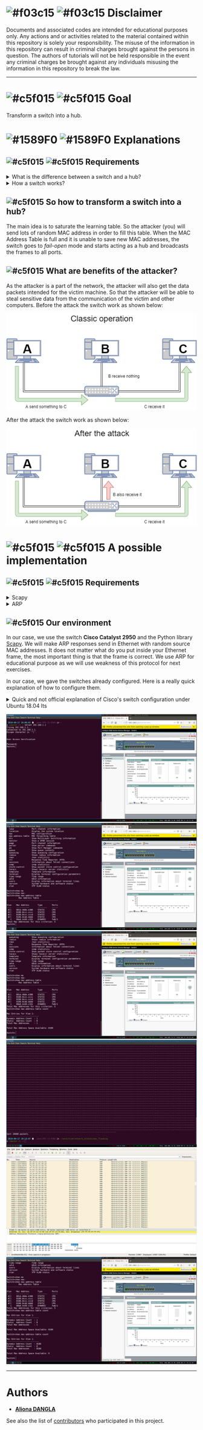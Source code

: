 # ![#f03c15](https://placehold.it/15/f03c15/000000?text=+) ![#f03c15](https://placehold.it/15/f03c15/000000?text=+) Disclaimer
Documents and associated codes are intended for educational purposes only.
Any actions and or activities related to the material contained within this
repository is solely your responsibility. The misuse of the information in
this repository can result in criminal charges brought against the persons in
question. The authors of tutorials will not be held responsible in the event
any criminal charges be brought against any individuals misusing the
information in this repository to break the law.

---

# ![#c5f015](https://placehold.it/15/fcdd16/000000?text=+) ![#c5f015](https://placehold.it/15/fcdd16/000000?text=+) Goal

Transform a switch into a hub.

# ![#1589F0](https://placehold.it/15/1589F0/000000?text=+) ![#1589F0](https://placehold.it/15/1589F0/000000?text=+) Explanations
## ![#c5f015](https://placehold.it/15/c5f015/000000?text=+) ![#c5f015](https://placehold.it/15/c5f015/000000?text=+) Requirements
<details>
<summary>What is the difference between a switch and a hub?</summary>

---
When it receive a frame a hub repeat it on all its ports and a switch will
send it on the port where the destination is, as illustrated below.
### Example:
![Hub operation](https://github.com/adangla/network_attacks/raw/master/mac_flooding/img/hub.png "Hub operation")

---

![Switch operation](https://github.com/adangla/network_attacks/raw/master/mac_flooding/img/switch.png "Switch operation")

So the next question is how the switch does that?

---
</details>

<details>
<summary>How a switch works?</summary>

---
Compare to the hub, a switch contains a correspondence table between mac
addresses and ports called learning table. When a frame arrive in the
switch,the switch looks at the destination address of the frame, then deducts
the corresponding port in the learning table. And to fill this table, the
switch knows where the frame come from. For remember, an Ethernet frame
contain the source and the destination as shown below. There is more in Ethernet frame, but this is not necessary for this exercise.

| Destination MAC @ | Source MAC @ | Type |
| --- | --- | --- |

The switch have just to take the source and the port where it come from and put both together in the table.

### Example:
Refer to the previous picture, when **"A"** send a frame to **"B"** with a switch in the architecture. Imagine the switch has its table on the following state :

| MAC | Port |
| --- | --- |
| Mac@ B | Port 2 |
| Mac@ C | Port 3 |

When receiving the frame, it will see that it come from the **port 1** and the frame contain the **mac@ A in source** and **mac@ B in destination**.  The table is update :

| MAC | Port |
| --- | --- |
| Mac@ B | Port 2 |
| Mac@ C | Port 3 |
| Mac@ A | Port 1 |
 
And as the destination is mac@B, **the frame is sent to port 2**

---
</details>

## ![#c5f015](https://placehold.it/15/c5f015/000000?text=+) So how to transform a switch into a hub?
The main idea is to saturate the learning table. So the attacker (you) will send lots of random MAC address in order to fill this table.
When the MAC Address Table is full and it is unable to save new MAC addresses, the switch goes to *fail-open* mode and starts acting as a hub and broadcasts the frames to all ports.

## ![#c5f015](https://placehold.it/15/c5f015/000000?text=+) What are benefits of the attacker?
As the attacker is a part of the network, the attacker will also get the data packets intended for the victim machine. So that the attacker will be able to steal sensitive data from the communication of the victim and other computers.
Before the attack the switch work as shown below:

![Switch conventional use](https://github.com/adangla/network_attacks/raw/master/mac_flooding/img/switch-conventionnal-use.png)

After the attack the switch work as shown below:

![Switch after attack](https://github.com/adangla/network_attacks/raw/master/mac_flooding/img/switch-after-attack.png)

# ![#c5f015](https://placehold.it/15/f963a1/000000?text=+) ![#c5f015](https://placehold.it/15/f963a1/000000?text=+) A possible implementation
## ![#c5f015](https://placehold.it/15/c5f015/000000?text=+) ![#c5f015](https://placehold.it/15/c5f015/000000?text=+) Requirements
<details>
<summary>Scapy</summary>

---
Before starting, some explication about [Scapy](https://scapy.net/). 
> Scapy is a powerful Python-based interactive packet manipulation program and library. It is able to forge or decode packets of a wide number of protocols, send them on the wire, capture them, store or read them using pcap files, match requests and replies, and much more. [(source)](https://github.com/secdev/scapy)

Scapy is used via a command-line interactive mode or inside Python scripts. Scapy has its own syntax, so you don’t need to know much Python to get started. As some of Scapy functions dealing with sending traffic, you will need to be able to **run Scapy as root**. You should be able to run it from the terminal (`sudo scapy`), just like we did with Python, and get something that looks like this:

![Start scapy and ls](https://github.com/adangla/network_attacks/raw/master/mac_flooding/img/scapy-lscmd.png "Start scapy and ls")

In Scapy, protocols are represented by object, you can have a list of it with the command `ls()`. To have the detail of the protocol's header, you can also use `ls()` and put the object in parameter. For example: `ls(ARP)` or `ls(Ether)`, as show in the screenshot above.

**If you have multiple network interfaces on your computer**, you might have to double check which interface Scapy will use by default. Run scapy from the terminal and run the `conf` command. See what interface Scapy will use by default by looking at the `iface` value:
```
conf.iface
```
If the default interface is not the one you will use, you can change the value like this:
```
conf.iface="eth0"
```
*Instead of `eth0`, use the interface you want to be your default*

If you are constantly switching back and forth between interfaces, you can specify the interface to use in argument when you run Scapy commands.

To know your interfaces (for Ubuntu) run `ip a`.
![ip a example](https://github.com/adangla/network_attacks/raw/master/mac_flooding/img/ifacesexample.png)

To create a packet, you just need to create an object of the needed protocols.
For example, to create an ARP packet:
```
ARP()
```

If you need to encapsulate multiple protocol, you have to use `/`.
For example to create a TCP/IP packet you do:
```
pkt = IP()/TCP()
pkt[IP].src = '192.168.1.42'
```
or
```
pkt = IP(src='192.168.1.42')/TCP()
```

To print your packet just use the show function:
```
pkt.show()
```

![Scapy show function](https://github.com/adangla/network_attacks/raw/master/mac_flooding/img/scapy-autofill.png)

As you can see on the screenshot, some fields of your packet has been automatically filled.

When your packet is ready you can send it by using the function `send()` (or `sendp()` if it is a L2 packet)
```
pkt = IP()/TCP()
frame = Ether()
send(pkt)
sendp(Ether)
```
`send` has multiple option that you should look in documentation.

---
</details>

<details>
<summary>ARP</summary>

---
The principle of ARP (Address Resolution Protocol) is just to have a correspondence table between L2 addresses and L3 addresses. 
L2 addresses are usually used to communicate in a local network and L3 addresses are usually used to communicate in internet.

### Example:
To illustrate the functioning, the next sketch illustrate briefly an architecture with all ARP tables. All computers known their MAC@ and IP@, and we suppose that all computers know the other IP@ (lines without MAC@ in tables are just for the illustration, in a real context there is no line with an empty field).
Also, there is possibly more address in the ARP tables (for example, the default gateway), but we will ignore them as we do not need them for the explication.

![ARP architecture example](https://github.com/adangla/network_attacks/raw/master/mac_flooding/img/arp-empty-table-archi.png)

We assume that a computer (A) connected to a computer network wishes to transmit an Ethernet frame to another computer (B).
**It only has the IP address and is placed in the same subnetwork.** (In our exemple, we will ping B with A and we will use A for the IP 192.168.1.12 and B for 192.168.1.58.)

![Ping](https://github.com/adangla/network_attacks/raw/master/mac_flooding/img/ping-58.PNG)

![Ping in Wireshark](https://github.com/adangla/network_attacks/raw/master/mac_flooding/img/ping-wireshark.PNG)


In this case, this computer (A) will hold its transmission and make an ARP request for a level 2 broadcast (Ethernet). 

He will ask "What is the MAC address of this IP address, answer me at this address" to all the elements on the network.

![ARP request in Wireshark](https://github.com/adangla/network_attacks/raw/master/mac_flooding/img/arp-ask1.PNG)

To do this, it will fill the ARP **operation field** with **01 which corresponds to a request (02 being a response)**, the source MAC and source IP field with its MAC and IP, the destination IP field with the IP of the computer where it wants the MAC address and finally the destination MAC which will simply be the broadcast address.

![ARP request detail](https://github.com/adangla/network_attacks/raw/master/mac_flooding/img/arp-detail1.png)

Since this is a broadcast, all computers in the segment will receive the request. By observing its content, they will be able to determine the IP address to which the search relates. The machine that has this IP address will be the only one to respond by sending the sending machine an ARP response such as "I am IP address, my MAC address is MAC address". To send this response to the right computer, it creates an entry in its ARP cache from the data contained in the ARP request it has just received.

![ARP reply in Wireshark](https://github.com/adangla/network_attacks/raw/master/mac_flooding/img/arp-reply1.png)

![ARP reply detail](https://github.com/adangla/network_attacks/raw/master/mac_flooding/img/arp-detail2.png)

The machine that made the ARP request receives the response, updates its ARP cache and can therefore send the message that it had put on hold to the computer concerned.
As you can see in our exemple, the ARP table does not contain B (192.168.1.58):

![ARP table before ping](https://github.com/adangla/network_attacks/raw/master/mac_flooding/img/arp-table.png)

After the table as been updated:

![ARP table after ping](https://github.com/adangla/network_attacks/raw/master/mac_flooding/img/arp-with-58.png)


![ARP tables achitecture after ping](https://github.com/adangla/network_attacks/raw/master/mac_flooding/img/arp-tables-after.png)

---
</details>

## ![#c5f015](https://placehold.it/15/c5f015/000000?text=+) Our environment
In our case, we use the switch **Cisco Catalyst 2950** and the Python library [Scapy](https://scapy.net/). We will make ARP responses send in Ethernet with random source MAC addresses. It does not matter what do you put inside your Ethernet frame, the most important thing is that the frame is correct. We use ARP for educational purpose as we will use weakness of this protocol for next exercises.

In our case, we gave the switches already configured. Here is a really quick explanation of how to configure them.
<details>
 <summary>Quick and not official explanation of Cisco's switch configuration under Ubuntu 18.04 lts</summary>
 
---

 [For more detailed documentation please refer to constructor's one](https://www.cisco.com/c/en/us/td/docs/switches/lan/catalyst2960xr/hardware/quick/guide/b_gsg_2960xr.html#task_DF388611FF3C43C990C7F291A8D0D8BC)
 
 <details>
 <summary>In case of you need to reset the switch</summary>
 
---

* Press the button around 10 sec. The leds start blinking around after 3 seconds and stop blinking and stay alight after 10, this is the signal that the reset as been launched.
* When the leds:
   * SYST
   * STAT
   * MAST (if applicable)
   
are the only leds stable and alight, the reset is done.

---

 </details>
 
* Launch the "Express setup mode" by push the button around 3 seconds (All leds should be alight exept RPS)
* Connect your computer to the management port
* Check that the DHCP of the Express setup mode gives you an IP (it should be an 10/8 address like (randomly) `10.0.0.2/24`)
* Open a navigator and go to `10.0.0.1`. You will have a login popup. Put nothing in username and 'cisco' in password. After login, you should have a page like below.
![Configuration page of Cisco's switch](https://github.com/adangla/network_attacks/raw/master/mac_flooding/img/cisco-conf-switch1.png)
Configure it as you want but do not forget what you put. For this exercice, enable telnet in order to see the consequences of the attack.
![Configuration page of Cisco's switch](https://github.com/adangla/network_attacks/raw/master/mac_flooding/img/cisco-conf-switch2.png)
Don't forget to change the mask
![Configuration page of Cisco's switch](https://github.com/adangla/network_attacks/raw/master/mac_flooding/img/cisco-conf-switch3.png)
Do not fear the warning popup.
![Configuration page of Cisco's switch](https://github.com/adangla/network_attacks/raw/master/mac_flooding/img/cisco-conf-switch4.png)
![Configuration page of Cisco's switch](https://github.com/adangla/network_attacks/raw/master/mac_flooding/img/cisco-conf-switch5.png)
* Wait the config to be pushed, the leds:
   * SYST
   * STAT
   * MAST (if applicable)
   
should be fixe and alight when it is done.
If you try to access to the switch's management page directly after those steps, you will have probably some troubles.

![](https://github.com/adangla/network_attacks/raw/master/mac_flooding/img/cant-connect-switch.png)

As there is no DHCP server anymore (Express setup is done), your IP address is probably is still 10.0.0.2 (or other, you can check with the command `ip a`). If you did not put to your computer, an IP of the same network, you can't access to the management page.

![](https://github.com/adangla/network_attacks/raw/master/mac_flooding/img/cant-connect-ipa.png)

I suggest deactivating the network-manager service with the command:
`(sudo) systemctl stop network-manager`
I had some trouble with it like the fixed IP I put was deleted. 

![](https://github.com/adangla/network_attacks/raw/master/mac_flooding/img/cant-connect-nm.png)

In our configuration, we do not have an DHCP server, so we fixed the IP by hand. To do it we use the command:
`(sudo) ip addr add <the IP you want to add>/<sub net mask> dev <The interface to which you want to add the IP>`

![](https://github.com/adangla/network_attacks/raw/master/mac_flooding/img/cant-connect-ipa3.png)

You can delete useless IP with:
`(sudo) ip addr del <the IP you want to delete>/<sub net mask> dev <The interface to which you want to delete the IP>`

![](https://github.com/adangla/network_attacks/raw/master/mac_flooding/img/cant-connect-ipa2.png)

When it is done, you will have a login popup.
![](https://github.com/adangla/network_attacks/raw/master/mac_flooding/img/connect-login.png)

Put the password you put in Express setup mode's configuration page.
![](https://github.com/adangla/network_attacks/raw/master/mac_flooding/img/connect-mdp.png)

Click on continue button on the warning page.
![](https://github.com/adangla/network_attacks/raw/master/mac_flooding/img/connect-warning.png)

You will access to the switch's management page.
![](https://github.com/adangla/network_attacks/raw/master/mac_flooding/img/switch-manager.png)

---

</details>


![](https://github.com/adangla/network_attacks/raw/master/mac_flooding/img/switch-telnet.png)
![](https://github.com/adangla/network_attacks/raw/master/mac_flooding/img/switch-show-table.png)
![](https://github.com/adangla/network_attacks/raw/master/mac_flooding/img/switch-show-count.png)
![](https://github.com/adangla/network_attacks/raw/master/mac_flooding/img/attack-scapy.png)
![](https://github.com/adangla/network_attacks/raw/master/mac_flooding/img/attack-wireshark.png)
![](https://github.com/adangla/network_attacks/raw/master/mac_flooding/img/switch-count-fill.png)

---

# Authors
* **[Aliona DANGLA](https://github.com/adangla)**

See also the list of [contributors](https://github.com/adangla/network_attacks/contributors) who participated in this project.
